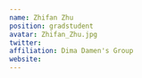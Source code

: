 ```yaml
---
name: Zhifan Zhu
position: gradstudent
avatar: Zhifan_Zhu.jpg
twitter: 
affiliation: Dima Damen's Group
website: 
---
```

